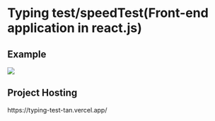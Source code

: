 <h1>Typing test/speedTest(Front-end application in react.js)</h1>

<h2>Example</h2>
<img src=https://i.postimg.cc/rp4SttzJ/Typing-Test-Image.png/>
<h2>Project Hosting</h2>
https://typing-test-tan.vercel.app/
